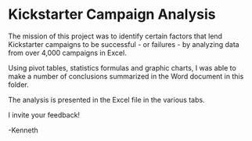 # Kickstarter Campaign Analysis

The mission of this project was to identify certain factors that lend Kickstarter campaigns to be successful - or failures - by analyzing data from over 4,000 campaigns in Excel. 

Using pivot tables, statistics formulas and graphic charts, I was able to make a number of conclusions summarized in the Word document in this folder. 

The analysis is presented in the Excel file in the various tabs. 

I invite your feedback!

-Kenneth
